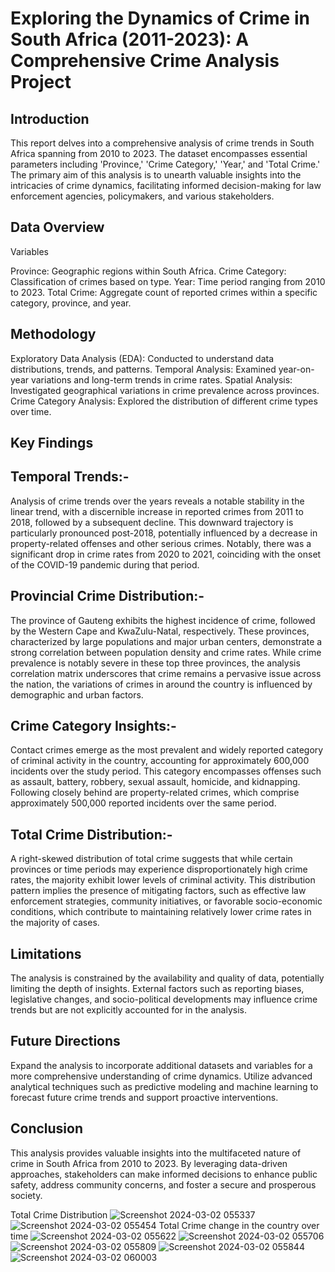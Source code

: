 # Exploring the Dynamics of Crime in South Africa (2011-2023): A Comprehensive Crime Analysis Project
## Introduction

This report delves into a comprehensive analysis of crime trends in South Africa spanning from 2010 to 2023. The dataset encompasses essential parameters including 'Province,' 'Crime Category,' 'Year,' and 'Total Crime.' The primary aim of this analysis is to unearth valuable insights into the intricacies of crime dynamics, facilitating informed decision-making for law enforcement agencies, policymakers, and various stakeholders.

## Data Overview

Variables

Province: Geographic regions within South Africa.
Crime Category: Classification of crimes based on type.
Year: Time period ranging from 2010 to 2023.
Total Crime: Aggregate count of reported crimes within a specific category, province, and year.


## Methodology
Exploratory Data Analysis (EDA): Conducted to understand data distributions, trends, and patterns.
Temporal Analysis: Examined year-on-year variations and long-term trends in crime rates.
Spatial Analysis: Investigated geographical variations in crime prevalence across provinces.
Crime Category Analysis: Explored the distribution of different crime types over time.

## Key Findings

## Temporal Trends:-

Analysis of crime trends over the years reveals a notable stability in the linear trend, with a discernible increase in reported crimes from 2011 to 2018, followed by a subsequent decline. This downward trajectory is particularly pronounced post-2018, potentially influenced by a decrease in property-related offenses and other serious crimes. Notably, there was a significant drop in crime rates from 2020 to 2021, coinciding with the onset of the COVID-19 pandemic during that period.

## Provincial Crime Distribution:-

The province of Gauteng exhibits the highest incidence of crime, followed by the Western Cape and KwaZulu-Natal, respectively. These provinces, characterized by large populations and major urban centers, demonstrate a strong correlation between population density and crime rates. While crime prevalence is notably severe in these top three provinces, the analysis correlation matrix underscores that crime remains a pervasive issue across the nation, the variations of crimes in around the country is influenced by demographic and urban factors.

## Crime Category Insights:-

Contact crimes emerge as the most prevalent and widely reported category of criminal activity in the country, accounting for approximately 600,000 incidents over the study period. This category encompasses offenses such as assault, battery, robbery, sexual assault, homicide, and kidnapping. Following closely behind are property-related crimes, which comprise approximately 500,000 reported incidents over the same period.

## Total Crime Distribution:-

A right-skewed distribution of total crime suggests that while certain provinces or time periods may experience disproportionately high crime rates, the majority exhibit lower levels of criminal activity. This distribution pattern implies the presence of mitigating factors, such as effective law enforcement strategies, community initiatives, or favorable socio-economic conditions, which contribute to maintaining relatively lower crime rates in the majority of cases.


## Limitations
The analysis is constrained by the availability and quality of data, potentially limiting the depth of insights.
External factors such as reporting biases, legislative changes, and socio-political developments may influence crime trends but are not explicitly accounted for in the analysis.

## Future Directions
Expand the analysis to incorporate additional datasets and variables for a more comprehensive understanding of crime dynamics.
Utilize advanced analytical techniques such as predictive modeling and machine learning to forecast future crime trends and support proactive interventions.

## Conclusion
This analysis provides valuable insights into the multifaceted nature of crime in South Africa from 2010 to 2023. By leveraging data-driven approaches, stakeholders can make informed decisions to enhance public safety, address community concerns, and foster a secure and prosperous society.


Total Crime Distribution
![Screenshot 2024-03-02 055337](https://github.com/SaneleM0612/South-African-Crime-Analysis-2010-2013/assets/148612772/530190d4-a010-4814-a7d8-db79ce50c9ef)
![Screenshot 2024-03-02 055454](https://github.com/SaneleM0612/South-African-Crime-Analysis-2010-2013/assets/148612772/7a191c52-be55-4199-b0fa-ef60b6ddd1ac)
Total Crime change in the country over time 
![Screenshot 2024-03-02 055622](https://github.com/SaneleM0612/South-African-Crime-Analysis-2010-2013/assets/148612772/d7692d44-d7d2-40c0-9595-53595b23e172)
![Screenshot 2024-03-02 055706](https://github.com/SaneleM0612/South-African-Crime-Analysis-2010-2013/assets/148612772/0ae10c2f-b422-465e-a729-7d4e45df4c9d)
![Screenshot 2024-03-02 055809](https://github.com/SaneleM0612/South-African-Crime-Analysis-2010-2013/assets/148612772/71468010-5812-461e-ab95-09aeb4451276)
![Screenshot 2024-03-02 055844](https://github.com/SaneleM0612/South-African-Crime-Analysis-2010-2013/assets/148612772/800e0c12-d558-4a44-8dcb-9099034afab6)
![Screenshot 2024-03-02 060003](https://github.com/SaneleM0612/South-African-Crime-Analysis-2010-2013/assets/148612772/29ccd398-c490-468d-b927-9bedd5a36a4b)




